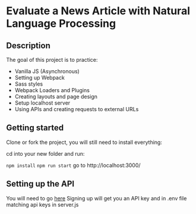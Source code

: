 # Evaluate a News Article with Natural Language Processing

## Description 
The goal of this project is to practice:

* Vanilla JS (Asynchronous)
* Setting up Webpack
* Sass styles
* Webpack Loaders and Plugins
* Creating layouts and page design
* Setup localhost server
* Using APIs and creating requests to external URLs


## Getting started
Clone or fork the project, you will still need to install everything:

cd into your new folder and run:

`npm install` 
`npm run start` 
 go to http://localhost:3000/

## Setting up the API

You will need to go  [here](https://www.meaningcloud.com/)
Signing up will get you an API key and in .env file matching api keys in server.js







